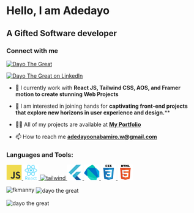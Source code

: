 # Hello, I am Adedayo

## A Gifted Software developer

<h3 align="left">Connect with me</h3>

<p align="left"> <a href="https://twitter.com/dayothegreat_" target="blank"> <img src="https://img.shields.io/twitter/follow/Adedayo?logo=twitter&style=for-the-badge" alt="Dayo The Great" /></a> </p>

<p> 
  <a href="https://www.linkedin.com/in/adedayo-onabamiro/" target="_blank"> 
    <img src="https://img.shields.io/badge/LinkedIn-Adedayo_Onabamiro-blue?style=for-the-badge&logo=linkedin&logoColor=white" alt="Dayo The Great on LinkedIn" />
  </a> 
</p>


- 🌱 I currently work with  **React JS, Tailwind CSS, AOS, and Framer motion to create stunning Web Projects**

- 🤝 I am interested in joining hands for **captivating front-end projects that explore new horizons in user experience and design.****

- 👨‍💻 All of my projects are available at **[My Portfolio](https://oade.netlify.app)**

- 📫 How to reach me **adedayoonabamiro.w@gmail.com**

<h3 align="left">Languages and Tools:</h3>

<a href="https://developer.mozilla.org/en-US/docs/Web/JavaScript" target="_blank" rel="noreferrer"> 
  <img src="https://raw.githubusercontent.com/devicons/devicon/master/icons/javascript/javascript-original.svg" alt="javascript" width="40" height="40"/>
</a> 
<a href="https://reactjs.org/" target="_blank" rel="noreferrer"> 
  <img src="https://raw.githubusercontent.com/devicons/devicon/master/icons/react/react-original-wordmark.svg" alt="react" width="40" height="40"/>
</a> 
<a href="https://tailwindcss.com/" target="_blank" rel="noreferrer"> 
  <img src="https://www.vectorlogo.zone/logos/tailwindcss/tailwindcss-icon.svg" alt="tailwind" width="40" height="40"/>
</a> 
<a href="https://getbootstrap.com" target="_blank" rel="noreferrer"> 
  <!-- Add the Bootstrap icon here if needed -->
</a> 
<a href="https://flutter.dev/" target="_blank" rel="noreferrer"> 
  <img src="https://raw.githubusercontent.com/devicons/devicon/master/icons/flutter/flutter-original.svg" alt="flutter" width="40" height="40"/>
</a> 
<a href="https://dart.dev/" target="_blank" rel="noreferrer"> 
  <img src="https://raw.githubusercontent.com/devicons/devicon/master/icons/dart/dart-original.svg" alt="dart" width="40" height="40"/>
</a> 
<a href="https://www.w3schools.com/css/" target="_blank" rel="noreferrer"> 
  <img src="https://raw.githubusercontent.com/devicons/devicon/master/icons/css3/css3-original-wordmark.svg" alt="css3" width="40" height="40"/>
</a>  
<a href="https://www.w3.org/html/" target="_blank" rel="noreferrer"> 
  <img src="https://raw.githubusercontent.com/devicons/devicon/master/icons/html5/html5-original-wordmark.svg" alt="html5" width="40" height="40"/>
</a>

<p><img align="left" src="https://github-readme-stats.vercel.app/api/top-langs?username=adedayo-onabamiro&show_icons=true&locale=en&layout=compact" alt="fkmanny" /></p>

<p>&nbsp;<img align="center" src="https://github-readme-stats.vercel.app/api?username=adedayo-onabamiro&show_icons=true&locale=en" alt="dayo the great" /></p>

<p><img align="center" src="https://github-readme-streak-stats.herokuapp.com/?user=adedayo-onabamiro&" alt="dayo the great" /></p>
